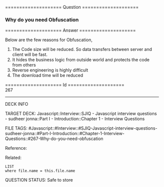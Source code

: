 ==================== Question ====================  

### Why do you need Obfuscation  

==================== Answer ====================  

Below are the few reasons for Obfuscation,

1. The Code size will be reduced. So data transfers between server and client
   will be fast.
2. It hides the business logic from outside world and protects the code from
   others
3. Reverse engineering is highly difficult
4. The download time will be reduced

==================== Id ====================  
267

---

DECK INFO

TARGET DECK: Javascript::Interview::SJIQ - Javascript interview questions - sudheer jonna::Part I - Introduction::Chapter 1 - Interview Questions

FILE TAGS: #Javascript::#Interview::#SJIQ-Javascript-interview-questions-sudheer-jonna::#Part-I-Introduction::#Chapter-1-Interview-Questions::#267-Why-do-you-need-obfuscation

Reference:

Related:

```dataview
LIST
where file.name = this.file.name
```

QUESTION STATUS: Safe to store
